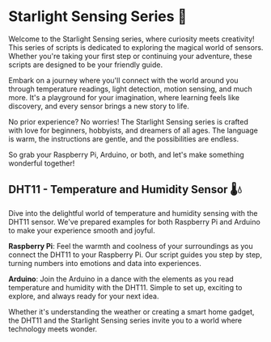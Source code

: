 # Starlight Sensing Series 🌟
Welcome to the Starlight Sensing series, where curiosity meets creativity! This series of scripts is dedicated to exploring the magical world of sensors. Whether you're taking your first step or continuing your adventure, these scripts are designed to be your friendly guide.

Embark on a journey where you'll connect with the world around you through temperature readings, light detection, motion sensing, and much more. It's a playground for your imagination, where learning feels like discovery, and every sensor brings a new story to life.

No prior experience? No worries! The Starlight Sensing series is crafted with love for beginners, hobbyists, and dreamers of all ages. The language is warm, the instructions are gentle, and the possibilities are endless.

So grab your Raspberry Pi, Arduino, or both, and let's make something wonderful together!

## DHT11 - Temperature and Humidity Sensor 🌡️💧
Dive into the delightful world of temperature and humidity sensing with the DHT11 sensor. We've prepared examples for both Raspberry Pi and Arduino to make your experience smooth and joyful.

**Raspberry Pi**: Feel the warmth and coolness of your surroundings as you connect the DHT11 to your Raspberry Pi. Our script guides you step by step, turning numbers into emotions and data into experiences.

**Arduino**: Join the Arduino in a dance with the elements as you read temperature and humidity with the DHT11. Simple to set up, exciting to explore, and always ready for your next idea.

Whether it's understanding the weather or creating a smart home gadget, the DHT11 and the Starlight Sensing series invite you to a world where technology meets wonder.

